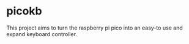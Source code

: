# picokb
This project aims to turn the raspberry pi pico into an easy-to use and expand keyboard controller.